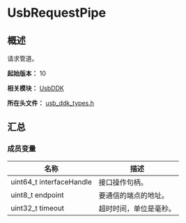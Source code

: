 # UsbRequestPipe

## 概述

请求管道。

**起始版本：** 10

**相关模块：** [UsbDDK](capi-usbddk.md)

**所在头文件：** [usb_ddk_types.h](capi-usb-ddk-types-h.md)

## 汇总

### 成员变量

| 名称 | 描述 |
| -- | -- |
| uint64_t interfaceHandle | 接口操作句柄。 |
| uint8_t endpoint | 要通信的端点的地址。 |
| uint32_t timeout | 超时时间，单位是毫秒。 |


